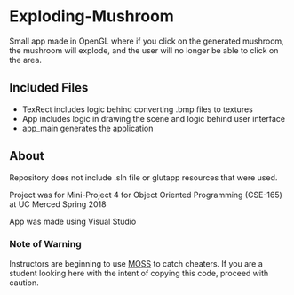 # Exploding-Mushroom
Small app made in OpenGL where if you click on the generated mushroom, the mushroom will explode, and the user will no longer be able to click on the area.

## Included Files
* TexRect includes logic behind converting .bmp files to textures
* App includes logic in drawing the scene and logic behind user interface
* app_main generates the application

## About
Repository does not include .sln file or glutapp resources that were used.

Project was for Mini-Project 4 for Object Oriented Programming (CSE-165) at UC Merced Spring 2018

App was made using Visual Studio

### Note of Warning
Instructors are beginning to use [MOSS](https://theory.stanford.edu/~aiken/moss/) to catch cheaters. If you are a student looking here with the intent of copying this code, proceed with caution.
